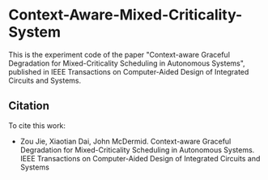 # Context-Aware-Mixed-Criticality-System
This is the experiment code of the paper "Context-aware Graceful Degradation for Mixed-Criticality Scheduling in Autonomous Systems", published in IEEE Transactions on Computer-Aided Design of Integrated Circuits and Systems.

## Citation
To cite this work:
- Zou Jie, Xiaotian Dai, John McDermid. Context-aware Graceful Degradation for Mixed-Criticality Scheduling in Autonomous Systems. IEEE Transactions on Computer-Aided Design of Integrated Circuits and Systems 
